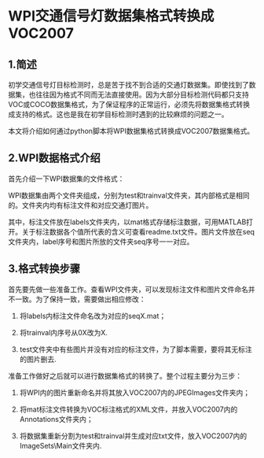# WPI交通信号灯数据集格式转换成VOC2007

## 1.简述

初学交通信号灯目标检测时，总是苦于找不到合适的交通灯数据集。即使找到了数据集，也往往因为格式不同而无法直接使用。因为大部分目标检测代码都只支持VOC或COCO数据集格式，为了保证程序的正常运行，必须先将数据集格式转换成支持的格式。这也是我在初学目标检测时遇到的比较麻烦的问题之一。

本文将介绍如何通过python脚本将WPI数据集格式转换成VOC2007数据集格式。

## 2.WPI数据格式介绍

首先介绍一下WPI数据集的文件格式：

WPI数据集由两个文件夹组成，分别为test和trainval文件夹，其内部格式是相同的。文件夹内均有标注文件和对应交通灯图片。

其中，标注文件放在labels文件夹内，以mat格式存储标注数据，可用MATLAB打开。关于标注数据各个值所代表的含义可查看readme.txt文件。图片文件放在seq文件夹内，label序号和图片所放的文件夹seq序号一一对应。

## 3.格式转换步骤

首先要先做一些准备工作。查看WPI文件夹，可以发现标注文件和图片文件命名并不一致。为了保持一致，需要做出相应修改：

1. 将labels内标注文件命名改为对应的seqX.mat；

2. 将trainval内序号从0X改为X.

3. test文件夹中有些图片并没有对应的标注文件，为了脚本需要，要将其无标注的图片删去.

准备工作做好之后就可以进行数据集格式的转换了。整个过程主要分为三步：

1. 将WPI内的图片重新命名并将其放入VOC2007内的JPEGImages文件夹内；

2. 将mat标注文件转换为VOC标注格式的XML文件，并放入VOC2007内的Annotations文件夹内；

3. 将数据集重新分割为test和trainval并生成对应txt文件，放入VOC2007内的ImageSets\Main文件夹内.
